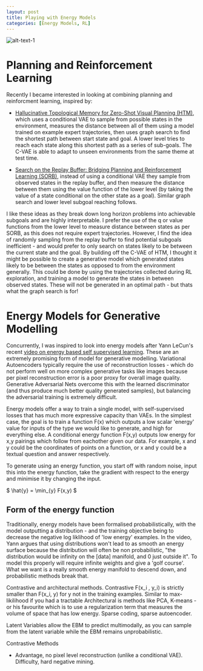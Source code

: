 ```yaml
---
layout: post
title: Playing with Energy Models
categories: [Energy Models, RL]
---
```



![alt-text-1](https://sholtodouglas.github.io/images/energy/energyincreasing.png "Energy Model resolution increasse with neural net size")

# Planning and Reinforcement Learning
Recently I became interested in looking at combining planning and reinforcment learning, inspired by: 
- [Hallucinative Topological Memory for Zero-Shot Visual Planning (HTM)](https://arxiv.org/pdf/2002.12336.pdf), which uses a conditional VAE to sample from possible states in the environment, measures the distance between all of them using a model trained on example expert trajectories, then uses graph search to find the shortest path between start state and goal. A lower level tries to reach each state along this shortest path as a series of sub-goals. The C-VAE is able to adapt to unseen environments from the same theme at test time.

- [Search on the Replay Buffer: Bridging Planning and Reinforcement Learning (SORB)](https://arxiv.org/abs/1906.05253), instead of using a conditional VAE they sample from observed states in the replay buffer, and then measure the distance between them using the value function of the lower level (by taking the value of a state conditional on the other state as a goal). Similar graph search and lower level subgoal reaching follows. 

I like these ideas as they break down long horizon problems into achievable subgoals and are highly interpretable. I prefer the use of the q or value functions from the lower level to measure distance between states as per SORB, as this does not require expert trajectories. However, I find the idea of randomly sampling from the replay buffer to find potential subgoals inefficient - and would prefer to only search on states likely to be between the current state and the goal. By building off the C-VAE of HTM, I thought it might be possible to create a generative model which generated states likely to be between the states as opposed to from the environment generally. This could be done by using the trajectories collected during RL exploration, and training a model to generate the states in between observed states. These will not be generated in an optimal path - but thats what the graph search is for! 




# Energy Models for Generative Modelling
Concurrently, I was inspired to look into energy models after Yann LeCun's recent [video on energy based self supervised learning](https://www.youtube.com/watch?v=A7AnCvYDQrU). These are an extremely promising form of model for generative modelling. Variational Autoencoders typically require the use of reconstruction losses - which do not perform well on more complex generative tasks like images because per pixel reconstruction error is a poor proxy for overall image quality. Generative Adversarial Nets overcome this with the learned discriminator (and thus produce much better quality generated samples), but balancing the adversarial training is extremely difficult. 

Energy models offer a way to train a single model, with self-supervised losses that has much more expressive capacity than VAEs. In the simplest case, the goal is to train a function F(x) which outputs a low scalar 'energy' value for inputs of the type we would like to generate, and high for everything else. A conditional energy function F(x,y) outputs low energy for x,y pairings which follow from eachother given our data. For example, x and y could be the coordinates of points on a function, or x and y could be a textual question and answer respectively. 

To generate using an energy function, you start off with random noise, input this into the energy function, take the gradient with respect to the energy and minimise it by changing the input.

$ \hat{y} = \min_{y} F(x,y) $

## Form of the energy function 

Traditionally, energy models have been formalised probabilistically, with the model outputting a distribution - and the training objective being to decrease the negative log liklihood of 'low energy' examples. In the video, Yann argues that using distributions won't lead to as smooth an energy surface because the distribution will often be non probabilistic, "the distribution would be infinity on the [data] manifold, and 0 just outside it". To model this properly will require infinite weights and give a 'golf course'. What we want is a really smooth energy manifold to descend down, and probabilistic methods break that.


Contrastive and architectural methods. Contrastive F(x_i , y_i) is strictly smaller than F(x_i, y) for y not in the training examples. Similar to max-likilihood if you had a tractable  Architectural is methods like PCA, K-means - or his favourite which is to use a regularization term that measures the volume of space that has low energy. Sparse coding, sparse autoencoder. 

Latent Variables allow the EBM to predict multimodally, as you can sample from the latent variable while the EBM remains unprobabilistic. 

Contrastive Methods 
- Advantage, no pixel level reconstruction (unlike a conditional VAE). Difficulty, hard negative mining. 
